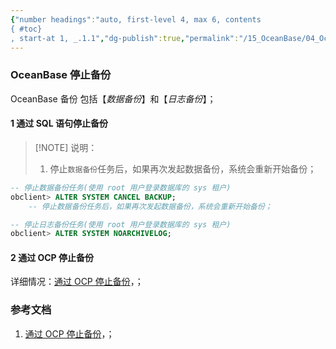 ```yaml
---
{"number headings":"auto, first-level 4, max 6, contents
{ #toc}
, start-at 1, _.1.1","dg-publish":true,"permalink":"/15_OceanBase/04_OceanBase 高可用和容灾/备份恢复管理/OceanBase 停止备份/","dgPassFrontmatter":true}
---
```



### OceanBase 停止备份
OceanBase 备份 包括【*数据备份*】和【*日志备份*】；
  
#### 1 通过 SQL 语句停止备份

> [!NOTE] 说明：
> 1. 停止`数据备份`任务后，如果再次发起数据备份，系统会重新开始备份；

```sql
-- 停止数据备份任务(使用 root 用户登录数据库的 sys 租户)
obclient> ALTER SYSTEM CANCEL BACKUP;
	-- 停止数据备份任务后，如果再次发起数据备份，系统会重新开始备份；

-- 停止日志备份任务(使用 root 用户登录数据库的 sys 租户)
obclient> ALTER SYSTEM NOARCHIVELOG;
```

#### 2 通过 OCP 停止备份
详细情况：[通过 OCP 停止备份](https://www.oceanbase.com/docs/enterprise-oceanbase-database-cn-10000000000355897)，；

### 参考文档
1. [通过 OCP 停止备份](https://www.oceanbase.com/docs/enterprise-oceanbase-database-cn-10000000000355897)，；









